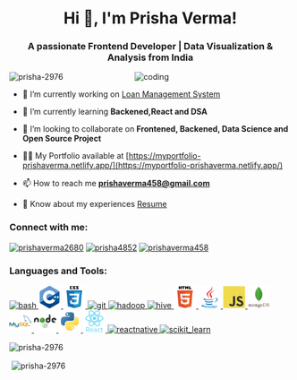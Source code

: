 <h1 align="center">Hi 👋, I'm Prisha Verma!</h1>
<h3 align="center">A passionate Frontend Developer | Data Visualization & Analysis from India</h3>


<img align = "right" alt="coding" width="280" src="https://user-images.githubusercontent.com/125878564/258871853-20e24ac8-354d-4ec0-8f25-ef158aec9420.gif">


<p align="left"> <img src="https://komarev.com/ghpvc/?username=prisha-2976&label=Profile%20views&color=0e75b6&style=flat" alt="prisha-2976" /> </p>

- 🔭 I’m currently working on [Loan Management System](https://github.com/prisha-2976/Java_Project.git)

- 🌱 I’m currently learning **Backened,React and DSA**

- 👯 I’m looking to collaborate on **Frontened, Backened, Data Science and Open Source Project**

- 👨‍💻 My Portfolio available at [https://myportfolio-prishaverma.netlify.app/](https://myportfolio-prishaverma.netlify.app/)

- 📫 How to reach me **prishaverma458@gmail.com**

- 📄 Know about my experiences [Resume](https://docs.google.com/document/d/1LFxx8uSHWpMbR3OX8OrOQAQZCtU1E1rr6GQLZP49luo/edit?usp=sharing)

<h3 align="left">Connect with me:</h3>
<p align="left">
<a href="https://linkedin.com/in/prishaverma2680" target="blank"><img align="center" src="https://raw.githubusercontent.com/rahuldkjain/github-profile-readme-generator/master/src/images/icons/Social/linked-in-alt.svg" alt="prishaverma2680" height="30" width="40" /></a>
<a href="https://www.codechef.com/users/prisha4852" target="blank"><img align="center" src="https://cdn.jsdelivr.net/npm/simple-icons@3.1.0/icons/codechef.svg" alt="prisha4852" height="30" width="40" /></a>
<a href="https://www.hackerrank.com/prishaverma458" target="blank"><img align="center" src="https://raw.githubusercontent.com/rahuldkjain/github-profile-readme-generator/master/src/images/icons/Social/hackerrank.svg" alt="prishaverma458" height="30" width="40" /></a>
</p>

<h3 align="left">Languages and Tools:</h3>
<p align="left"> <a href="https://www.gnu.org/software/bash/" target="_blank" rel="noreferrer"> <img src="https://www.vectorlogo.zone/logos/gnu_bash/gnu_bash-icon.svg" alt="bash" width="40" height="40"/> </a> <a href="https://www.w3schools.com/cpp/" target="_blank" rel="noreferrer"> <img src="https://raw.githubusercontent.com/devicons/devicon/master/icons/cplusplus/cplusplus-original.svg" alt="cplusplus" width="40" height="40"/> </a> <a href="https://www.w3schools.com/css/" target="_blank" rel="noreferrer"> <img src="https://raw.githubusercontent.com/devicons/devicon/master/icons/css3/css3-original-wordmark.svg" alt="css3" width="40" height="40"/> </a> <a href="https://git-scm.com/" target="_blank" rel="noreferrer"> <img src="https://www.vectorlogo.zone/logos/git-scm/git-scm-icon.svg" alt="git" width="40" height="40"/> </a> <a href="https://hadoop.apache.org/" target="_blank" rel="noreferrer"> <img src="https://www.vectorlogo.zone/logos/apache_hadoop/apache_hadoop-icon.svg" alt="hadoop" width="40" height="40"/> </a> <a href="https://hive.apache.org/" target="_blank" rel="noreferrer"> <img src="https://www.vectorlogo.zone/logos/apache_hive/apache_hive-icon.svg" alt="hive" width="40" height="40"/> </a> <a href="https://www.w3.org/html/" target="_blank" rel="noreferrer"> <img src="https://raw.githubusercontent.com/devicons/devicon/master/icons/html5/html5-original-wordmark.svg" alt="html5" width="40" height="40"/> </a> <a href="https://www.java.com" target="_blank" rel="noreferrer"> <img src="https://raw.githubusercontent.com/devicons/devicon/master/icons/java/java-original.svg" alt="java" width="40" height="40"/> </a> <a href="https://developer.mozilla.org/en-US/docs/Web/JavaScript" target="_blank" rel="noreferrer"> <img src="https://raw.githubusercontent.com/devicons/devicon/master/icons/javascript/javascript-original.svg" alt="javascript" width="40" height="40"/> </a> <a href="https://www.mongodb.com/" target="_blank" rel="noreferrer"> <img src="https://raw.githubusercontent.com/devicons/devicon/master/icons/mongodb/mongodb-original-wordmark.svg" alt="mongodb" width="40" height="40"/> </a> <a href="https://www.mysql.com/" target="_blank" rel="noreferrer"> <img src="https://raw.githubusercontent.com/devicons/devicon/master/icons/mysql/mysql-original-wordmark.svg" alt="mysql" width="40" height="40"/> </a> <a href="https://nodejs.org" target="_blank" rel="noreferrer"> <img src="https://raw.githubusercontent.com/devicons/devicon/master/icons/nodejs/nodejs-original-wordmark.svg" alt="nodejs" width="40" height="40"/> </a> <a href="https://www.python.org" target="_blank" rel="noreferrer"> <img src="https://raw.githubusercontent.com/devicons/devicon/master/icons/python/python-original.svg" alt="python" width="40" height="40"/> </a> <a href="https://reactjs.org/" target="_blank" rel="noreferrer"> <img src="https://raw.githubusercontent.com/devicons/devicon/master/icons/react/react-original-wordmark.svg" alt="react" width="40" height="40"/> </a> <a href="https://reactnative.dev/" target="_blank" rel="noreferrer"> <img src="https://reactnative.dev/img/header_logo.svg" alt="reactnative" width="40" height="40"/> </a> <a href="https://scikit-learn.org/" target="_blank" rel="noreferrer"> <img src="https://upload.wikimedia.org/wikipedia/commons/0/05/Scikit_learn_logo_small.svg" alt="scikit_learn" width="40" height="40"/> </a> </p>

<p><img align="center" src="https://github-readme-stats.vercel.app/api/top-langs?username=prisha-2976&show_icons=true&locale=en&layout=compact" alt="prisha-2976" /></p>
<p>&nbsp;<img align="center" src="https://github-readme-stats.vercel.app/api?username=prisha-2976&show_icons=true&locale=en" alt="prisha-2976" /></p>

